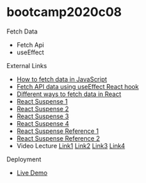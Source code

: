 # bootcamp2020c08
Fetch Data
* Fetch Api
* useEffect

External Links
* [How to fetch data in JavaScript](https://javascript.info/fetch)
* [Fetch API data using useEffect React hook](https://medium.com/thecodefountain/fetch-api-data-using-useeffect-react-hook-465809ca12c6)
* [Different ways to fetch data in React](https://dmitripavlutin.com/react-fetch-lifecycle-methods-hooks-suspense/)
* [React Suspense 1](https://rahmanfadhil.com/fetch-data-with-react-suspense/)
* [React Suspense 2](https://blog.logrocket.com/react-suspense-for-data-fetching/)
* [React Suspense 3](https://dev.to/andreiduca/practical-implementation-of-data-fetching-with-react-suspense-that-you-can-use-today-273m)
* [React Suspense 4](https://betterprogramming.pub/diving-into-react-suspense-render-as-you-fetch-for-rest-apis-bf2d20ea7c59)
* [React Suspense Reference 1](https://reactjs.org/docs/concurrent-mode-suspense.html)
* [React Suspense Reference 2](https://www.manning.com/books/react-hooks-in-action)
* Video Lecture [Link1](https://www.youtube.com/watch?v=MoTfMsuexhk&ab_channel=PanacloudServerlessSaaSTraining) [Link2](https://www.facebook.com/zeeshanhanif/videos/10223639700845447/) [Link3](https://www.youtube.com/watch?v=i7iuPKa2A-E&ab_channel=PanacloudServerlessSaaSTraininginUrdu) [Link4](https://www.facebook.com/zeeshanhanif/videos/10223652738571382/)

Deployment
* [Live Demo](http://hassanalikhan-bc2020c08.surge.sh/)
